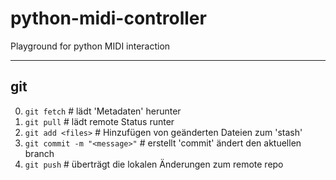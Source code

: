 # python-midi-controller
Playground for python MIDI interaction

---

## git
00. ```git fetch``` # lädt 'Metadaten' herunter
0. ```git pull``` # lädt remote Status runter
1. ```git add <files>``` # Hinzufügen von geänderten Dateien zum 'stash'
2. ```git commit -m "<message>"``` # erstellt 'commit' ändert den aktuellen branch
3. ```git push``` # überträgt die lokalen Änderungen zum remote repo
